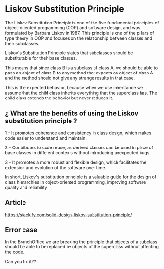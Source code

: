 # Liskov Substitution Principle

The Liskov Substitution Principle is one of the five fundamental principles of object-oriented programming (OOP) and software design, and was formulated by Barbara Liskov in 1987. This principle is one of the pillars of type theory in OOP and focuses on the relationship between classes and their subclasses.

Liskov's Substitution Principle states that subclasses should be substitutable for their base classes.

This means that since class B is a subclass of class A, we should be able to pass an object of class B to any method that expects an object of class A and the method should not give any strange results in that case.

This is the expected behavior, because when we use inheritance we assume that the child class inherits everything that the superclass has. The child class extends the behavior but never reduces it.

## ¿ What are the benefits of using the Liskov substitution principle ?

1 - It promotes coherence and consistency in class design, which makes code easier to understand and maintain.

2 - Contributes to code reuse, as derived classes can be used in place of base classes in different contexts without introducing unexpected bugs.

3 - It promotes a more robust and flexible design, which facilitates the extension and evolution of the software over time.

In short, Liskov's substitution principle is a valuable guide for the design of class hierarchies in object-oriented programming, improving software quality and reliability.

## Article
https://stackify.com/solid-design-liskov-substitution-principle/

## Error case

In the BranchOffice we are breaking the principle that objects of a subclass should be able to be replaced by objects of the superclass without affecting the code.

Can you fix it??